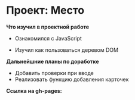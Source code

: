 # Проект: Место

**Что изучил в проектной работе**

* Ознакомился с JavaScript

* Изучил как пользоваться деревом DOM


**Дальнейшние планы по доработке**
* Добавить проверки при вводе 
* Реализовать функцию добавления карточек

**Ссылка на gh-pages:**

